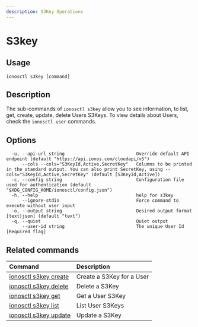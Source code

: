 ```yaml
---
description: S3Key Operations
---
```


# S3key

## Usage

```text
ionosctl s3key [command]
```

## Description

The sub-commands of `ionosctl s3key` allow you to see information, to list, get, create, update, delete Users S3Keys. To view details about Users, check the `ionosctl user` commands.

## Options

```text
  -u, --api-url string                           Override default API endpoint (default "https://api.ionos.com/cloudapi/v5")
      --cols --cols="S3KeyId,Active,SecretKey"   Columns to be printed in the standard output. You can also print SecretKey, using --cols="S3KeyId,Active,SecretKey" (default [S3KeyId,Active])
  -c, --config string                            Configuration file used for authentication (default "$XDG_CONFIG_HOME/ionosctl/config.json")
  -h, --help                                     help for s3key
      --ignore-stdin                             Force command to execute without user input
  -o, --output string                            Desired output format [text|json] (default "text")
  -q, --quiet                                    Quiet output
      --user-id string                           The unique User Id [Required flag]
```

## Related commands

| Command | Description |
| :--- | :--- |
| [ionosctl s3key create](create.md) | Create a S3Key for a User |
| [ionosctl s3key delete](delete.md) | Delete a S3Key |
| [ionosctl s3key get](get.md) | Get a User S3Key |
| [ionosctl s3key list](list.md) | List User S3Keys |
| [ionosctl s3key update](update.md) | Update a S3Key |

